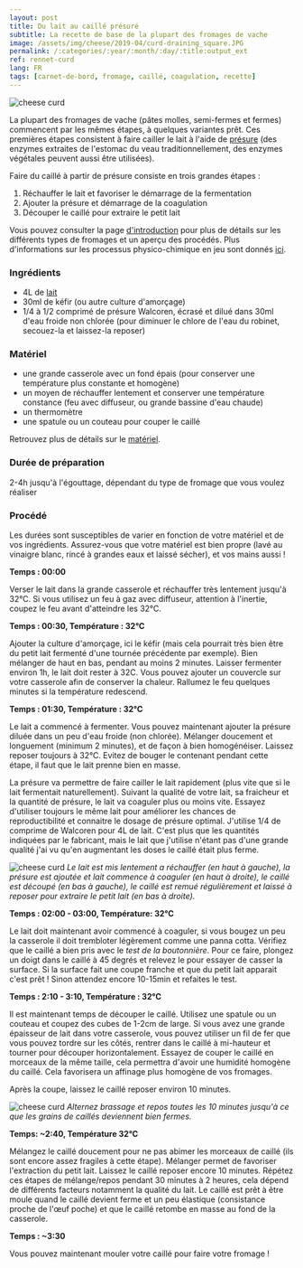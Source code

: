 ```yaml
---
layout: post
title: Du lait au caillé présuré
subtitle: La recette de base de la plupart des fromages de vache
image: /assets/img/cheese/2019-04/curd-draining_square.JPG
permalink: /:categories/:year/:month/:day/:title:output_ext
ref: rennet-curd
lang: FR
tags: [carnet-de-bord, fromage, caillé, coagulation, recette]
---
```


![cheese curd]({{site.baseurl}}/assets/img/cheese/2019-04/curd-draining.JPG)

<!--excerpt.start-->
La plupart des fromages de vache (pâtes molles, semi-fermes et fermes) commencent par les mêmes étapes, à quelques variantes prêt. 
Ces premières étapes consistent à faire cailler le lait à l'aide de [présure]({{site.baseurl}}/2019/03/04/kit-minimal.html) (des enzymes extraites de l'estomac du veau traditionnellement, des enzymes végétales peuvent aussi être utilisées). 

Faire du caillé à partir de présure consiste en trois grandes étapes :
1. Réchauffer le lait et favoriser le démarrage de la fermentation
2. Ajouter la présure et démarrage de la coagulation
3. Découper le caillé pour extraire le petit lait
<!--excerpt.end-->

Vous pouvez consulter la page [d'introduction]({{site.baseurl}}/fr/bases) pour plus de détails sur les différents types de fromages et un aperçu des procédés.
Plus d'informations sur les processus physico-chimique en jeu sont donnés [ici]({{site.baseurl}}/2019/05/01/coagulation-du-lait).

### Ingrédients

- 4L de [lait]({{site.baseurl}}/2019/03/02/raw-milk.html)
- 30ml de kéfir (ou autre culture d'amorçage)
- 1/4 à 1/2 comprimé de présure Walcoren, écrasé et dilué dans 30ml d'eau froide non chlorée (pour diminuer le chlore de l'eau du robinet, secouez-la et laissez-la reposer)

### Matériel

- une grande casserole avec un fond épais (pour conserver une température plus constante et homogène)
- un moyen de réchauffer lentement et conserver une température constance (feu avec diffuseur, ou grande bassine d'eau chaude)
- un thermomètre
- une spatule ou un couteau pour couper le caillé

Retrouvez plus de détails sur le [matériel]({{site.baseurl}}/2019/03/04/kit-minimal.html).

### Durée de préparation

2-4h jusqu'à l'égouttage, dépendant du type de fromage que vous voulez réaliser

### Procédé

Les durées sont susceptibles de varier en fonction de votre matériel et de vos ingrédients.
Assurez-vous que votre matériel est bien propre (lavé au vinaigre blanc, rincé à grandes eaux et laissé sécher), et vos mains aussi !

**Temps : 00:00**

Verser le lait dans la grande casserole et réchauffer très lentement jusqu'à 32°C. Si vous utilisez un feu à gaz avec diffuseur, attention à l'inertie, coupez le feu avant d'atteindre les 32°C.

**Temps : 00:30, Température : 32°C**

Ajouter la culture d'amorçage, ici le kéfir (mais cela pourrait très bien être du petit lait fermenté d'une tournée précédente par exemple). Bien mélanger de haut en bas, pendant au moins 2 minutes. Laisser fermenter environ 1h, le lait doit rester à 32C. Vous pouvez ajouter un couvercle sur votre casserole afin de conserver la chaleur. Rallumez le feu quelques minutes si la température redescend.

**Temps : 01:30, Température : 32°C** 

Le lait a commencé à fermenter. Vous pouvez maintenant ajouter la présure diluée dans un peu d'eau froide (non chlorée). 
Mélanger doucement et longuement (minimum 2 minutes), et de façon à bien homogénéiser. Laissez reposer toujours à 32°C. 
Evitez de bouger le contenant pendant cette étape, il faut que le lait prenne bien en masse.

La présure va permettre de faire cailler le lait rapidement (plus vite que si le lait fermentait naturellement). 
Suivant la qualité de votre lait, sa fraicheur et la quantité de présure, le lait va coaguler plus ou moins vite. 
Essayez d'utiliser toujours le même lait pour améliorer les chances de reproductibilité et connaitre le dosage de présure optimal. 
J'utilise 1/4 de comprime de Walcoren pour 4L de lait. C'est plus que les quantités indiquées par le fabricant, 
mais le lait que j'utilise n'étant pas d'une grande qualité j'ai vu qu'en augmentant les doses le caillé était plus ferme.

![cheese curd]({{site.baseurl}}/assets/img/cheese/2019-04/cheese-cut.jpg)
*Le lait est mis lentement a réchauffer (en haut à gauche), la présure est ajoutée et lait commence à coaguler (en haut à droite), le caillé est découpé (en bas à gauche), le caillé est remué régulièrement et laissé à reposer pour extraire le petit lait (en bas à droite).*

**Temps : 02:00 - 03:00, Température: 32°C**

Le lait doit maintenant avoir commencé à coaguler, si vous bougez un peu la casserole il doit trembloter légèrement comme 
une panna cotta. Vérifiez que le caillé a bien pris avec le *test de la boutonnière*. 
Pour ce faire, plongez un doigt dans le caillé à 45 degrés et relevez le pour essayer de casser la surface. 
Si la surface fait une coupe franche et que du petit lait apparait c'est prêt ! Sinon attendez encore 10-15min et refaites le test.

**Temps : 2:10 - 3:10, Température : 32°C**

Il est maintenant temps de découper le caillé. Utilisez une spatule ou un couteau et coupez des cubes de 1-2cm de large. Si vous avez une grande épaisseur de lait dans votre casserole, vous pouvez utiliser un fil de fer que vous pouvez tordre sur les côtés, rentrer dans le caillé à mi-hauteur et tourner pour découper horizontalement. Essayez de couper le caillé en morceaux de la même taille, cela permettra d'avoir une humidité homogène du caillé. Cela favorisera un affinage plus homogène de vos fromages.

Après la coupe, laissez le caillé reposer environ 10 minutes.

![cheese curd]({{site.baseurl}}/assets/img/cheese/2019-04/curd-whey-expell.jpg)
*Alternez brassage et repos toutes les 10 minutes jusqu'à ce que les grains de caillés deviennent bien fermes.*

**Temps: ~2:40, Température 32°C**

Mélangez le caillé doucement pour ne pas abimer les morceaux de caillé (ils sont encore assez fragiles à cette étape). Mélanger permet de favoriser l'extraction du petit lait.
Laissez le caillé reposer encore 10 minutes.
Répétez ces étapes de mélange/repos pendant 30 minutes à 2 heures, cela dépend de différents facteurs notamment la qualité du lait.
Le caillé est prêt à être moule quand le caillé devient ferme et un peu élastique (consistance proche de l'œuf poche) et que le caillé retombe en masse au fond de la casserole.

**Temps : ~3:30**

Vous pouvez maintenant mouler votre caillé pour faire votre fromage !

